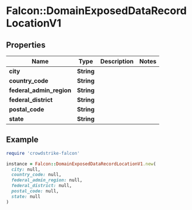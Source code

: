 # Falcon::DomainExposedDataRecordLocationV1

## Properties

| Name | Type | Description | Notes |
| ---- | ---- | ----------- | ----- |
| **city** | **String** |  |  |
| **country_code** | **String** |  |  |
| **federal_admin_region** | **String** |  |  |
| **federal_district** | **String** |  |  |
| **postal_code** | **String** |  |  |
| **state** | **String** |  |  |

## Example

```ruby
require 'crowdstrike-falcon'

instance = Falcon::DomainExposedDataRecordLocationV1.new(
  city: null,
  country_code: null,
  federal_admin_region: null,
  federal_district: null,
  postal_code: null,
  state: null
)
```

